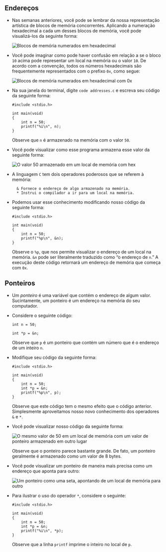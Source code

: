 Endereços
---------

*   Nas semanas anteriores, você pode se lembrar da nossa representação artística de blocos de memória concorrentes. Aplicando a numeração hexadecimal a cada um desses blocos de memória, você pode visualizá-los da seguinte forma:
    
    ![Blocos de memória numerados em hexadecimal](https://cs50.harvard.edu/x/2023/notes/4/cs50Week4Slide065.png "hex")
    
*   Você pode imaginar como pode haver confusão em relação a se o bloco `10` acima pode representar um local na memória ou o valor `10`. De acordo com a convenção, todos os números hexadecimais são frequentemente representados com o prefixo `0x`, como segue:
    
    ![Blocos de memória numerados em hexadecimal com 0x](https://cs50.harvard.edu/x/2023/notes/4/cs50Week4Slide066.png "0x")
    
*   Na sua janela do terminal, digite `code addresses.c` e escreva seu código da seguinte forma:
    
        #include <stdio.h>
        
        int main(void)
        {
            int n = 50;
            printf("%i\n", n);
        }
        
    
    Observe que `n` é armazenado na memória com o valor `50`.
    
*   Você pode visualizar como esse programa armazena esse valor da seguinte forma:
    
    ![O valor 50 armazenado em um local de memória com hex](https://cs50.harvard.edu/x/2023/notes/4/cs50Week4Slide070.png "hex")
    
*   A linguagem `C` tem dois operadores poderosos que se referem à memória:
    
          & Fornece o endereço de algo armazenado na memória.
          * Instrui o compilador a ir para um local na memória.
        
    
*   Podemos usar esse conhecimento modificando nosso código da seguinte forma:
    
        #include <stdio.h>
        
        int main(void)
        {
            int n = 50;
            printf("%p\n", &n);
        }
        
    
    Observe o `%p`, que nos permite visualizar o endereço de um local na memória. `&n` pode ser literalmente traduzido como “o endereço de `n`.” A execução deste código retornará um endereço de memória que começa com `0x`.
    

Ponteiros
--------

*   Um _ponteiro_ é uma variável que contém o endereço de algum valor. Sucintamente, um ponteiro é um endereço na memória do seu computador.
*   Considere o seguinte código:
    
        int n = 50;
        
        int *p = &n;
        
    
    Observe que `p` é um ponteiro que contém um número que é o endereço de um inteiro `n`.
    
*   Modifique seu código da seguinte forma:
    
        #include <stdio.h>
        
        int main(void)
        {
            int n = 50;
            int *p = &n;
            printf("%p\n", p);
        }
        
    
    Observe que este código tem o mesmo efeito que o código anterior. Simplesmente aproveitamos nosso novo conhecimento dos operadores `&` e `*`.
    
*   Você pode visualizar nosso código da seguinte forma:
    
    ![O mesmo valor de 50 em um local de memória com um valor de ponteiro armazenado em outro lugar](https://cs50.harvard.edu/x/2023/notes/4/cs50Week4Slide078.png "ponteiro")
    
    Observe que o ponteiro parece bastante grande. De fato, um ponteiro geralmente é armazenado como um valor de 8 bytes.
    
*   Você pode visualizar um ponteiro de maneira mais precisa como um endereço que aponta para outro:
    
    ![Um ponteiro como uma seta, apontando de um local de memória para outro](https://cs50.harvard.edu/x/2023/notes/4/cs50Week4Slide079.png "ponteiro")
    
*   Para ilustrar o uso do operador `*`, considere o seguinte:
    
        #include <stdio.h>
        
        int main(void)
        {
            int n = 50;
            int *p = &n;
            printf("%i\n", *p);
        }
        
    
    Observe que a linha `printf` imprime o inteiro no local de `p`.